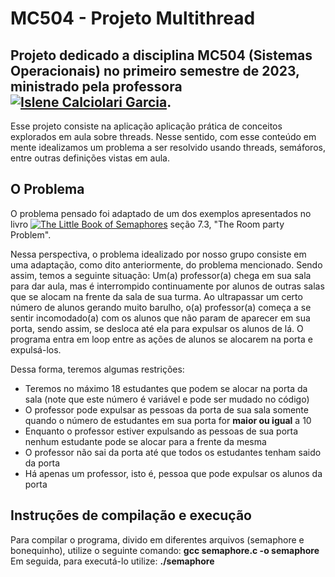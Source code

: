 # MC504 - Projeto Multithread 

## Projeto dedicado a disciplina MC504 (Sistemas Operacionais) no primeiro semestre de 2023, ministrado pela professora [![Islene Calciolari Garcia](https://www.ic.unicamp.br/~islene/)](https://www.ic.unicamp.br/~islene/). 


Esse projeto consiste na aplicação aplicação prática de conceitos explorados em aula sobre threads. Nesse sentido, com esse conteúdo em mente idealizamos um problema a ser resolvido usando threads, semáforos, entre outras definições vistas em aula. 

## O Problema 

O problema pensado foi adaptado de um dos exemplos apresentados no livro [![The Little Book of Semaphores](https://greenteapress.com/wp/semaphores/)](https://greenteapress.com/wp/semaphores/) seção 7.3, "The Room party Problem".

Nessa perspectiva, o problema idealizado por nosso grupo consiste em uma adaptação, como dito anteriormente, do problema mencionado. Sendo assim, temos a seguinte situação: Um(a) professor(a) chega em sua sala para dar aula, mas é interrompido continuamente por alunos de outras salas que se alocam na frente da sala de sua turma. Ao ultrapassar um certo número de alunos gerando muito barulho, o(a) professor(a) começa a se sentir incomodado(a) com os alunos que não param de aparecer em sua porta, sendo assim, se desloca até ela para expulsar os alunos de lá. O programa entra em loop entre as ações de alunos se alocarem na porta e expulsá-los. 

Dessa forma, teremos algumas restrições:
- Teremos no máximo 18 estudantes que podem se alocar na porta da sala (note que este número é variável e pode ser mudado no código)
- O professor pode expulsar as pessoas da porta de sua sala somente quando o número de estudantes em sua porta for **maior ou igual** a 10
- Enquanto o professor estiver expulsando as pessoas de sua porta nenhum estudante pode se alocar para a frente da mesma
- O professor não sai da porta até que todos os estudantes tenham saido da porta 
- Há apenas um professor, isto é, pessoa que pode expulsar os alunos da porta

## Instruções de compilação e execução

Para compilar o programa, divido em diferentes arquivos (semaphore e bonequinho), utilize o seguinte comando:
    **gcc semaphore.c -o semaphore**
Em seguida, para executá-lo utilize:
    **./semaphore**